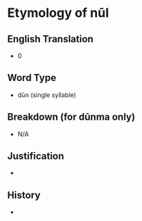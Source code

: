 # Etymology of nūl

## English Translation
- 0

## Word Type
- dūn (single syllable)

## Breakdown (for dūnma only)
- N/A

## Justification
- 

## History
- 
